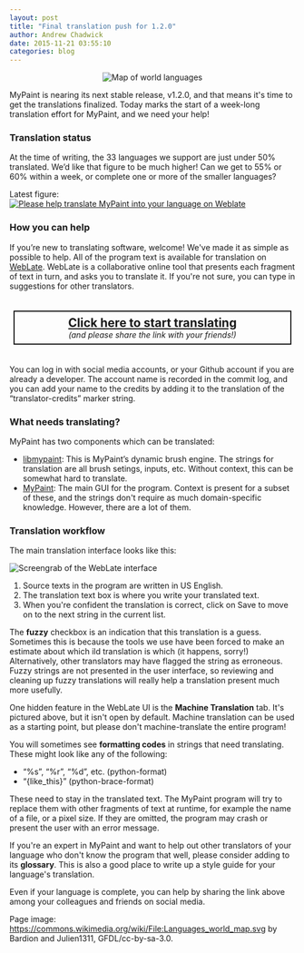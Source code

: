 ```yaml
---
layout: post
title: "Final translation push for 1.2.0"
author: Andrew Chadwick
date: 2015-11-21 03:55:10
categories: blog
---
```


<p style="text-align: center; display: block;">
<img src="/assets/posts/2015-11-21-languages-world-map-gfdl.png"
alt="Map of world languages"
title="Languages world map, by Julien1311"
/>
</p>
MyPaint is nearing its next stable release, v1.2.0,
and that means it's time to get the translations finalized.
Today marks the start of a week-long translation effort for MyPaint,
and we need your help!

### Translation status

At the time of writing,
the 33 languages we support are just under 50% translated.
We’d like that figure to be much higher!
Can we get to 55% or 60% within a week,
or complete one or more of the smaller languages?

Latest figure: <a href="https://hosted.weblate.org/engage/mypaint/"><img
src="https://hosted.weblate.org/widgets/mypaint/-/svg-badge.svg"
title="Please help translate MyPaint into your language on Weblate"
/></a>

### How you can help

If you’re new to translating software, welcome!
We've made it as simple as possible to help.
All of the program text is available for translation on
[WebLate](https://hosted.weblate.org/engage/mypaint/).
WebLate is a collaborative online tool
that presents each fragment of text in turn,
and asks you to translate it.
If you're not sure,
you can type in suggestions for other translators.

<div style="align: center; text-align: center; padding: 0.5em;">
<p
style="border: solid 2px; padding: 0.5em 1.0em; width: auto;"
>
<strong style="font-size: 150%;">
<a
href="https://hosted.weblate.org/engage/mypaint/">Click here to start translating</a>
</strong>
<br/>
<em>(and please share the link with your friends!)</em>
</p>
</div>

You can log in with social media accounts,
or your Github account if you are already a developer.
The account name is recorded in the commit log,
and you can add your name to the credits by adding it to
the translation of the “translator-credits” marker string.

### What needs translating?

MyPaint has two components which can be translated:

* [libmypaint](https://hosted.weblate.org/projects/mypaint/libmypaint/):
  This is MyPaint’s dynamic brush engine.
  The strings for translation are all brush setings, inputs, etc.
  Without context, this can be somewhat hard to translate.
* [MyPaint](https://hosted.weblate.org/projects/mypaint/mypaint/):
  The main GUI for the program.
  Context is present for a subset of these,
  and the strings don't require as much domain-specific knowledge.
  However, there are a lot of them.

### Translation workflow

The main translation interface looks like this:

![Screengrab of the WebLate interface](/assets/posts/2015-11-21-weblate-interface-small.png)

1. Source texts in the program are written in US English.
2. The translation text box is where you write your translated text.
3. When you're confident the translation is correct,
   click on Save to move on to the next string in the
   current list.

The **fuzzy** checkbox is an indication that this translation is a guess.
Sometimes this is because the tools we use have been forced to make
an estimate about which ild translation is which (it happens, sorry!)
Alternatively, other translators may have flagged the string as erroneous.
Fuzzy strings are not presented in the user interface,
so reviewing and cleaning up fuzzy translations will really help
a translation present much more usefully.

One hidden feature in the WebLate UI is the **Machine Translation** tab.
It's pictured above, but it isn't open by default.
Machine translation can be used as a starting point,
but please don't machine-translate the entire program!

You will sometimes see **formatting codes** in strings that need
translating. These might look like any of the following:

* “%s”, “%r”, “%d”, etc. (python-format)
* “{like_this}” (python-brace-format)

These need to stay in the translated text.
The MyPaint program will try to replace them
with other fragments of text at runtime,
for example the name of a file, or a pixel size.
If they are omitted, the program may crash
or present the user with an error message.

If you're an expert in MyPaint and want to help out other translators of
your language who don't know the program that well,
please consider adding to its **glossary**.
This is also a good place to write up a style guide for your language's
translation.

Even if your language is complete, you can help by sharing the link
above among your colleagues and friends on social media.

Page image:
<https://commons.wikimedia.org/wiki/File:Languages_world_map.svg> by
Bardion and Julien1311, GFDL/cc-by-sa-3.0.

